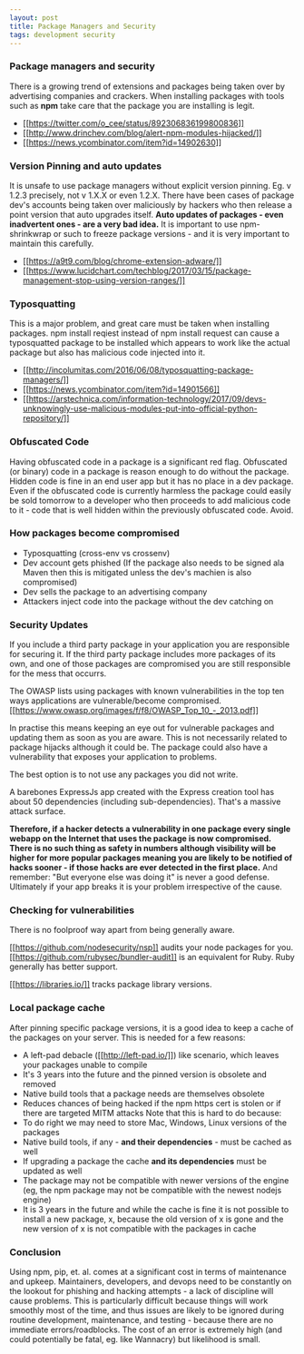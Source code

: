 ```yaml
---
layout: post
title: Package Managers and Security
tags: development security
---
```

### Package managers and security

There is a growing trend of extensions and packages being taken over by advertising companies and crackers.
When installing packages with tools such as **npm** take care that the package you are installing is legit.

  * [[https://twitter.com/o_cee/status/892306836199800836]]
  * [[http://www.drinchev.com/blog/alert-npm-modules-hijacked/]]
  * [[https://news.ycombinator.com/item?id=14902630]]

### Version Pinning and auto updates
It is unsafe to use package managers without explicit version pinning. Eg. v 1.2.3 precisely, not v 1.X.X or even 1.2.X. There have been cases of package dev's accounts being taken over maliciously by hackers who then release a point version that auto upgrades itself. __Auto updates of packages - even inadvertent ones -  are a very bad idea.__
It is important to use npm-shrinkwrap or such to freeze package versions - and it is very important to maintain this carefully.

  * [[https://a9t9.com/blog/chrome-extension-adware/]]
  * [[https://www.lucidchart.com/techblog/2017/03/15/package-management-stop-using-version-ranges/]]

### Typosquatting
This is a major problem, and great care must be taken when installing packages.
npm install reqiest instead of npm install request
can cause a typosquatted package to be installed which appears to work like the actual package but also has malicious code injected into it.

  * [[http://incolumitas.com/2016/06/08/typosquatting-package-managers/]]
  * [[https://news.ycombinator.com/item?id=14901566]]
  * [[https://arstechnica.com/information-technology/2017/09/devs-unknowingly-use-malicious-modules-put-into-official-python-repository/]]

### Obfuscated Code 
Having obfuscated code in a package is a significant red flag. Obfuscated (or binary) code in a package is reason enough to do without the package. Hidden code is fine in an end user app but it has no place in a dev package. Even if the obfuscated code is currently harmless the package could easily be sold tomorrow to a developer who then proceeds to add malicious code to it - code that is well hidden within the previously obfuscated code. Avoid.

### How packages become compromised
  * Typosquatting (cross-env vs crossenv)
  * Dev account gets phished (If the package also needs to be signed ala Maven then this is mitigated unless the dev's machien is also compromised)
  * Dev sells the package to an advertising company
  * Attackers inject code into the package without the dev catching on

### Security Updates
If you include a third party package in your application you are responsible for securing it. If the third party package includes more packages of its own, and one of those packages are compromised you are still responsible for the mess that occurrs.

The OWASP lists using packages with known vulnerabilities in the top ten ways applications are vulnerable/become compromised. [[https://www.owasp.org/images/f/f8/OWASP_Top_10_-_2013.pdf]]

In practise this means keeping an eye out for vulnerable packages and updating them as soon as you are aware. This is not necessarily related to package hijacks although it could be. The package could also have a vulnerability that exposes your application to problems.

The best option is to not use any packages you did not write.

A barebones ExpressJs app created with the Express creation tool has about 50 dependencies (including sub-dependencies). That's a massive attack surface.

**Therefore, if a hacker detects a vulnerability in one package every single webapp on the Internet that uses the package is now compromised. There is no such thing as safety in numbers although visibility will be higher for more popular packages meaning you are likely to be notified of hacks sooner - if those hacks are ever detected in the first place.** And remember: "But everyone else was doing it" is never a good defense. Ultimately if your app breaks it is your problem irrespective of the cause.

### Checking for vulnerabilities

There is no foolproof way apart from being generally aware.

[[https://github.com/nodesecurity/nsp]] audits your node packages for you. [[https://github.com/rubysec/bundler-audit]] is an equivalent for Ruby. Ruby generally has better support.

[[https://libraries.io/]] tracks package library versions.
 
### Local package cache
After pinning specific package versions, it is a good idea to keep a cache of the packages on your server. This is needed for a few reasons:

  - A left-pad debacle ([[http://left-pad.io/]]) like scenario, which leaves your packages unable to compile
  - It's 3 years into the future and the pinned version is obsolete and removed
  - Native build tools that a package needs are themselves obsolete
  - Reduces chances of being hacked if the npm https cert is stolen or if there are targeted MITM attacks
Note that this is hard to do because:
  - To do right we may need to store Mac, Windows, Linux versions of the packages
  - Native build tools, if any - __and their dependencies__ - must be cached as well
  - If upgrading a package the cache __and its dependencies__ must be updated as well
  - The package may not be compatible with newer versions of the engine (eg, the npm package may not be compatible with the newest nodejs engine)
  - It is 3 years in the future and while the cache is fine it is not possible to install a new package, x, because the old version of x is gone and the new version of x is not compatible with the packages in cache

### Conclusion
Using npm, pip, et. al. comes at a significant cost in terms of maintenance and upkeep. Maintainers, developers, and devops need to be constantly on the lookout for phishing and hacking attempts - a lack of discipline will cause problems. This is particularly difficult because things will work smoothly most of the time, and thus issues are likely to be ignored during routine development, maintenance, and testing - because there are no immediate errors/roadblocks. The cost of an error is extremely high (and could potentially be fatal, eg. like Wannacry) but likelihood is small.

